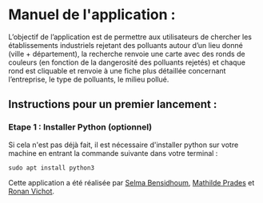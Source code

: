 # Manuel de l'application :

L’objectif de l’application est de permettre aux utilisateurs de chercher les établissements industriels rejetant des polluants autour d’un lieu donné (ville + département), 
la recherche renvoie une carte avec des ronds de couleurs (en fonction de la dangerosité des polluants rejetés) et chaque rond est cliquable et renvoie à une fiche plus détaillée 
concernant l’entreprise, le type de polluants, le milieu pollué.

## Instructions pour un premier lancement :

### Etape 1 : Installer Python (optionnel)
Si cela n'est pas déjà fait, il est nécessaire d'installer python sur votre machine en entrant la commande suivante dans votre terminal :

    sudo apt install python3


Cette application a été réalisée par [Selma Bensidhoum](https://github.com/SelmaKaina), [Mathilde Prades](https://github.com/Mathilde-prds) et [Ronan Vichot](https://github.com/RonanT8).

